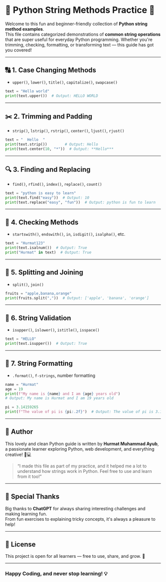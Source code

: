# 🌸 Python String Methods Practice 🌸

Welcome to this fun and beginner-friendly collection of **Python string method examples**.  
This file contains categorized demonstrations of **common string operations** that are super useful for everyday Python programming. Whether you're trimming, checking, formatting, or transforming text — this guide has got you covered!

---

## 🔠 1. Case Changing Methods

- `upper()`, `lower()`, `title()`, `capitalize()`, `swapcase()`

```python
text = "Hello world"
print(text.upper())  # Output: HELLO WORLD
```

---

## ✂️ 2. Trimming and Padding

- `strip()`, `lstrip()`, `rstrip()`, `center()`, `ljust()`, `rjust()`

```python
text = "  Hello  "
print(text.strip())        # Output: Hello
print(text.center(10, "*"))  # Output: **Hello***
```

---

## 🔍 3. Finding and Replacing

- `find()`, `rfind()`, `index()`, `replace()`, `count()`

```python
text = "python is easy to learn"
print(text.find("easy"))  # Output: 10
print(text.replace("easy", "fun"))  # Output: python is fun to learn
```

---

## 🧪 4. Checking Methods

- `startswith()`, `endswith()`, `in`, `isdigit()`, `isalpha()`, etc.

```python
text = "Hurmat123"
print(text.isalnum())  # Output: True
print("Hurmat" in text)  # Output: True
```

---

## 🔗 5. Splitting and Joining

- `split()`, `join()`

```python
fruits = "apple,banana,orange"
print(fruits.split(","))  # Output: ['apple', 'banana', 'orange']
```

---

## 🦼️ 6. String Validation

- `isupper()`, `islower()`, `istitle()`, `isspace()`

```python
text = "HELLO"
print(text.isupper())  # Output: True
```

---

## 📝 7. String Formatting

- `.format()`, `f-strings`, number formatting

```python
name = "Hurmat"
age = 19
print(f"My name is {name} and I am {age} years old")
# Output: My name is Hurmat and I am 19 years old

pi = 3.14159265
print(f"The value of pi is {pi:.2f}")  # Output: The value of pi is 3.14
```

---

## 💖 Author

This lovely and clean Python guide is written by **Hurmat Muhammad Ayub**,  
a passionate learner exploring Python, web development, and everything creative! 🧠💻

> “I made this file as part of my practice, and it helped me a lot to understand how strings work in Python. Feel free to use and learn from it too!”

---

## 🙌 Special Thanks

Big thanks to **ChatGPT** for always sharing interesting challenges and making learning fun.  
From fun exercises to explaining tricky concepts, it's always a pleasure to help!

---

## 📌 License

This project is open for all learners — free to use, share, and grow. 🌱

---

### Happy Coding, and never stop learning! 💡


